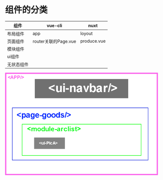 # 组件的分类

| 组件       | vue-cli              | nuxt        |
| ---------- | -------------------- | ----------- |
| 布局组件   | app                  | loyout      |
| 页面组件   | router关联的Page.vue | produce.vue |
| 模块组件   |                      |             |
| ui组件     |                      |             |
| 无状态组件 |                      |             |



![1566146868286](img/1566146868286.gif)



